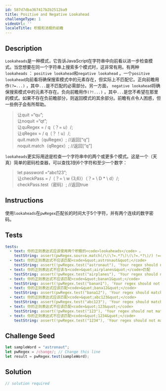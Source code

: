 ```yaml
---
id: 587d7dba367417b2b2512ba9
title: Positive and Negative Lookahead
challengeType: 1
videoUrl: ''
localeTitle: 积极和消极的前瞻
---
```


## Description
<section id="description"> <code>Lookaheads</code>是一种模式，它告诉JavaScript在字符串中向前看以进一步检查模式。当您想要在同一个字符串上搜索多个模式时，这非常有用。有两种<code>lookaheads</code> ： <code>positive lookahead</code>和<code>negative lookahead</code> 。一个<code>positive lookahead</code>向前看将确保搜索模式中的元素存在，但实际上不匹配它。正向前瞻用作<code>(?=...)</code> ，其中<code>...</code>是不匹配的必需部分。另一方面， <code>negative lookahead</code>将确保搜索模式中的元素不存在。负向前瞻用作<code>(?!...)</code> ，其中<code>...</code>是您不希望在那里的模式。如果不存在负前瞻部分，则返回模式的其余部分。前瞻有点令人困惑，但一些例子会有所帮助。 <blockquote>让quit =“qu”; <br>让noquit =“qt”; <br>让quRegex = / q（？= u）/; <br>让qRegex = / q（？！u）/; <br> quit.match（quRegex）; //返回[“q”] <br> noquit.match（qRegex）; //返回[“q”] </blockquote> <code>lookaheads</code>更实际用途是检查一个字符串中的两个或更多个模式。这是一个（天真）简单的密码检查器，可以查找3到6个字符和至少一个数字： <blockquote> let password =“abc123”; <br>让checkPass = /（？= \ w {3,6}）（？= \ D * \ d）/; <br> checkPass.test（密码）; //返回true </blockquote></section>

## Instructions
<section id="instructions">使用<code>lookaheads</code>在<code>pwRegex</code>匹配长的时间大于5个字符，并有两个连续的数字密码。 </section>

## Tests
<section id='tests'>

```yml
tests:
  - text: 你的正则表达式应该使用两个积极的<code>lookaheads</code> 。
    testString: assert(pwRegex.source.match(/\(\?=.*?\)\(\?=.*?\)/) !== null, 'Your regex should use two positive <code>lookaheads</code>.');
  - text: 你的正则表达式不应该匹配<code>&quot;astronaut&quot;</code>
    testString: assert(!pwRegex.test("astronaut"), 'Your regex should not match <code>"astronaut"</code>');
  - text: 你的正则表达式不应该与<code>&quot;airplanes&quot;</code>匹配
    testString: assert(!pwRegex.test("airplanes"), 'Your regex should not match <code>"airplanes"</code>');
  - text: 你的正则表达式不应该匹配<code>&quot;banan1&quot;</code>
    testString: assert(!pwRegex.test("banan1"), 'Your regex should not match <code>"banan1"</code>');
  - text: 你的正则表达式应该匹配<code>&quot;bana12&quot;</code>
    testString: assert(pwRegex.test("bana12"), 'Your regex should match <code>"bana12"</code>');
  - text: 你的正则表达式应该匹配<code>&quot;abc123&quot;</code>
    testString: assert(pwRegex.test("abc123"), 'Your regex should match <code>"abc123"</code>');
  - text: 你的正则表达式不应该匹配<code>&quot;123&quot;</code>
    testString: assert(!pwRegex.test("123"), 'Your regex should not match <code>"123"</code>');
  - text: 你的正则表达式不应该匹配<code>&quot;1234&quot;</code>
    testString: assert(!pwRegex.test("1234"), 'Your regex should not match <code>"1234"</code>');

```

</section>

## Challenge Seed
<section id='challengeSeed'>

<div id='js-seed'>

```js
let sampleWord = "astronaut";
let pwRegex = /change/; // Change this line
let result = pwRegex.test(sampleWord);

```

</div>



</section>

## Solution
<section id='solution'>

```js
// solution required
```
</section>
